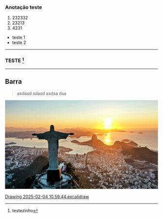 ### Anotação teste

1. 232332
2. 23213
3. 4231
*  teste 1
* teste 2
--- 
### TESTE [^1]

----
###
## Barra
>asdasd
>sdasd
>asdsa
>dsa
>

[^1]: testezinho


![Nome que aprecerá a imagem|430x250](Assets/Attachments/Anotação-1738677140904.png)




[Drawing 2025-02-04 10.59.44.excalidraw](Assets/Excalidraw/Drawing%202025-02-04%2010.59.44.excalidraw.md)





























































